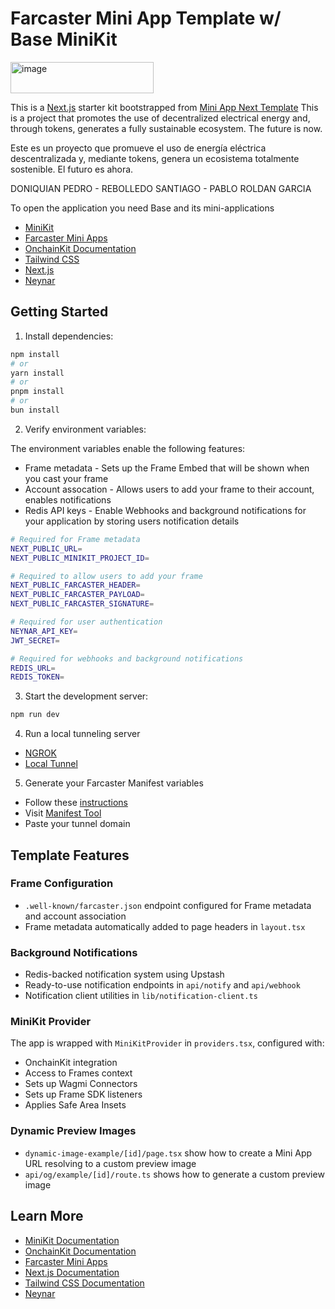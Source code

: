# Farcaster Mini App Template w/ Base MiniKit

<img width="229" height="50" alt="image" src="https://github.com/user-attachments/assets/f009e582-db39-43dc-bbc4-cf70db70e916" />



This is a [Next.js](https://nextjs.org) starter kit bootstrapped from [Mini App Next Template](https://github.com/builders-garden/miniapp-next-template)
This is a project that promotes the use of decentralized electrical energy and, through tokens, generates a fully sustainable ecosystem.
The future is now.


Este es un proyecto que promueve el uso de energía eléctrica descentralizada y, mediante tokens, genera un ecosistema totalmente sostenible.
El futuro es ahora.

DONIQUIAN PEDRO - REBOLLEDO SANTIAGO - PABLO ROLDAN GARCIA

To open the application you need Base and its mini-applications

- [MiniKit](https://docs.base.org/builderkits/minikit/overview)
- [Farcaster Mini Apps](https://miniapps.xyz)
- [OnchainKit Documentation](https://docs.base.org/builderkits/onchainkit/getting-started)
- [Tailwind CSS](https://tailwindcss.com)
- [Next.js](https://nextjs.org/docs)
- [Neynar](https://neynar.com)

## Getting Started

1. Install dependencies:

```bash
npm install
# or
yarn install
# or
pnpm install
# or
bun install
```

2. Verify environment variables:

The environment variables enable the following features:

- Frame metadata - Sets up the Frame Embed that will be shown when you cast your frame
- Account assocation - Allows users to add your frame to their account, enables notifications
- Redis API keys - Enable Webhooks and background notifications for your application by storing users notification details

```bash
# Required for Frame metadata
NEXT_PUBLIC_URL=
NEXT_PUBLIC_MINIKIT_PROJECT_ID=

# Required to allow users to add your frame
NEXT_PUBLIC_FARCASTER_HEADER=
NEXT_PUBLIC_FARCASTER_PAYLOAD=
NEXT_PUBLIC_FARCASTER_SIGNATURE=

# Required for user authentication
NEYNAR_API_KEY=
JWT_SECRET=

# Required for webhooks and background notifications
REDIS_URL=
REDIS_TOKEN=
```

3. Start the development server:

```bash
npm run dev
```

4. Run a local tunneling server

- [NGROK](https://ngrok.com)
- [Local Tunnel](https://theboroer.github.io/localtunnel-www/)

5. Generate your Farcaster Manifest variables

- Follow these [instructions](https://miniapps.farcaster.xyz/docs/guides/publishing)
- Visit [Manifest Tool](https://warpcast.com/~/developers/mini-apps/manifest)
- Paste your tunnel domain

## Template Features

### Frame Configuration

- `.well-known/farcaster.json` endpoint configured for Frame metadata and account association
- Frame metadata automatically added to page headers in `layout.tsx`

### Background Notifications

- Redis-backed notification system using Upstash
- Ready-to-use notification endpoints in `api/notify` and `api/webhook`
- Notification client utilities in `lib/notification-client.ts`

### MiniKit Provider

The app is wrapped with `MiniKitProvider` in `providers.tsx`, configured with:

- OnchainKit integration
- Access to Frames context
- Sets up Wagmi Connectors
- Sets up Frame SDK listeners
- Applies Safe Area Insets

### Dynamic Preview Images

- `dynamic-image-example/[id]/page.tsx` show how to create a Mini App URL resolving to a custom preview image
- `api/og/example/[id]/route.ts` shows how to generate a custom preview image

## Learn More

- [MiniKit Documentation](https://docs.base.org/builderkits/minikit/overview)
- [OnchainKit Documentation](https://docs.base.org/builderkits/onchainkit/getting-started)
- [Farcaster Mini Apps](https://miniapps.xyz)
- [Next.js Documentation](https://nextjs.org/docs)
- [Tailwind CSS Documentation](https://tailwindcss.com/docs)
- [Neynar](https://neynar.com)
